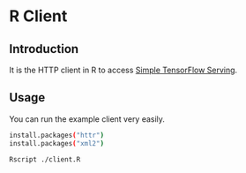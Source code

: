 
# R Client

## Introduction

It is the HTTP client in R to access [Simple TensorFlow Serving](https://github.com/tobegit3hub/simple_tensorflow_serving).

## Usage

You can run the example client very easily.

```bash
install.packages("httr")
install.packages("xml2")
```

```bash
Rscript ./client.R
```
